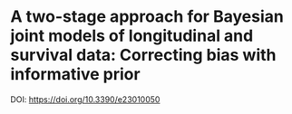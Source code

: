 # A two-stage approach for Bayesian joint models of longitudinal and survival data: Correcting bias with informative prior
DOI: https://doi.org/10.3390/e23010050
